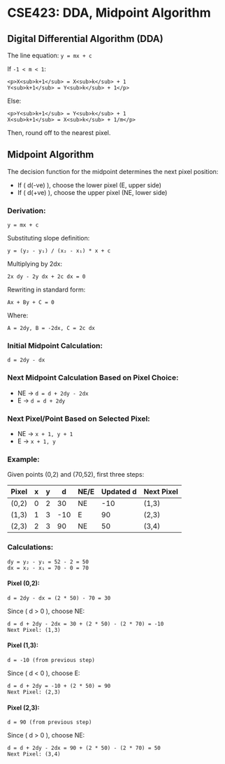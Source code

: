 # CSE423: DDA, Midpoint Algorithm

## Digital Differential Algorithm (DDA)
The line equation: `y = mx + c`

If `-1 < m < 1`:
```
<p>X<sub>k+1</sub> = X<sub>k</sub> + 1
Y<sub>k+1</sub> = Y<sub>k</sub> + 1</p>
```
Else:
```
<p>Y<sub>k+1</sub> = Y<sub>k</sub> + 1
X<sub>k+1</sub> = X<sub>k</sub> + 1/m</p>
```
Then, round off to the nearest pixel.

## Midpoint Algorithm

The decision function for the midpoint determines the next pixel position:

- If \( d(-ve) \), choose the lower pixel (E, upper side)
- If \( d(+ve) \), choose the upper pixel (NE, lower side)

### Derivation:
```
y = mx + c
```
Substituting slope definition:
```
y = (y₂ - y₁) / (x₂ - x₁) * x + c
```
Multiplying by 2dx:
```
2x dy - 2y dx + 2c dx = 0
```
Rewriting in standard form:
```
Ax + By + C = 0
```
Where:
```
A = 2dy, B = -2dx, C = 2c dx
```

### Initial Midpoint Calculation:
```
d = 2dy - dx
```
### Next Midpoint Calculation Based on Pixel Choice:
- NE → `d = d + 2dy - 2dx`
- E → `d = d + 2dy`

### Next Pixel/Point Based on Selected Pixel:
- NE → `x + 1, y + 1`
- E → `x + 1, y`

### Example: 
Given points (0,2) and (70,52), first three steps:

| Pixel | x | y | d   | NE/E | Updated d | Next Pixel |
|--------|----|----|-----|------|------------|-------------|
| (0,2)  | 0  | 2  | 30  | NE   | -10       | (1,3)       |
| (1,3)  | 1  | 3  | -10 | E    | 90        | (2,3)       |
| (2,3)  | 2  | 3  | 90  | NE   | 50        | (3,4)       |

### Calculations:
```
dy = y₂ - y₁ = 52 - 2 = 50
dx = x₂ - x₁ = 70 - 0 = 70
```
#### Pixel (0,2):
```
d = 2dy - dx = (2 * 50) - 70 = 30
```
Since \( d > 0 \), choose NE:
```
d = d + 2dy - 2dx = 30 + (2 * 50) - (2 * 70) = -10
Next Pixel: (1,3)
```
#### Pixel (1,3):
```
d = -10 (from previous step)
```
Since \( d < 0 \), choose E:
```
d = d + 2dy = -10 + (2 * 50) = 90
Next Pixel: (2,3)
```
#### Pixel (2,3):
```
d = 90 (from previous step)
```
Since \( d > 0 \), choose NE:
```
d = d + 2dy - 2dx = 90 + (2 * 50) - (2 * 70) = 50
Next Pixel: (3,4)
```
